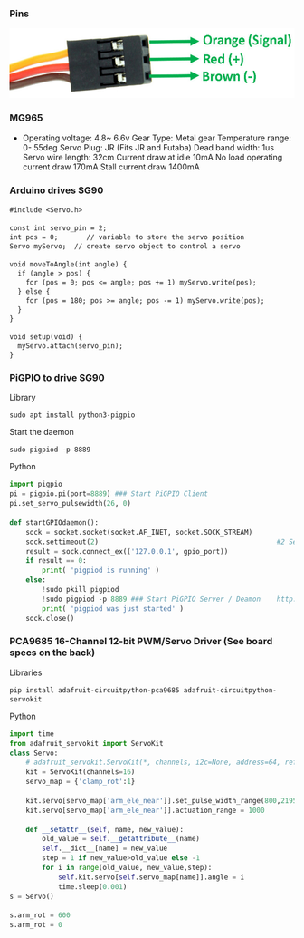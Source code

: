 ### Pins
<img src="connector_pins.jpg"></img>
### MG965
* Operating voltage: 4.8~ 6.6v
Gear Type: Metal gear
Temperature range: 0- 55deg
Servo Plug: JR (Fits JR and Futaba)
Dead band width: 1us
Servo wire length: 32cm
Current draw at idle 10mA
No load operating current draw 170mA
Stall current draw 1400mA
### Arduino drives SG90
```
#include <Servo.h>

const int servo_pin = 2;
int pos = 0;       // variable to store the servo position
Servo myServo;  // create servo object to control a servo

void moveToAngle(int angle) {
  if (angle > pos) {
    for (pos = 0; pos <= angle; pos += 1) myServo.write(pos);
  } else {
    for (pos = 180; pos >= angle; pos -= 1) myServo.write(pos);
  }
}

void setup(void) {
  myServo.attach(servo_pin);
}
```
### PiGPIO to drive SG90
Library
```
sudo apt install python3-pigpio
```
Start the daemon
```
sudo pigpiod -p 8889
```
Python
```python
import pigpio
pi = pigpio.pi(port=8889) ### Start PiGPIO Client
pi.set_servo_pulsewidth(26, 0)

def startGPIOdaemon():
    sock = socket.socket(socket.AF_INET, socket.SOCK_STREAM)
    sock.settimeout(2)                                            #2 Second Timeout
    result = sock.connect_ex(('127.0.0.1', gpio_port))
    if result == 0:
        print( 'pigpiod is running' )
    else:
        !sudo pkill pigpiod
        !sudo pigpiod -p 8889 ### Start PiGPIO Server / Deamon    http://abyz.me.uk/rpi/pigpio/pigpiod.html
        print( 'pigpiod was just started' )
    sock.close()
```
### PCA9685 16-Channel 12-bit PWM/Servo Driver (See board specs on the back) 
Libraries
```
pip install adafruit-circuitpython-pca9685 adafruit-circuitpython-servokit
```
Python
```python
import time
from adafruit_servokit import ServoKit
class Servo:
    # adafruit_servokit.ServoKit(*, channels, i2c=None, address=64, reference_clock_speed=25000000, frequency=50)
    kit = ServoKit(channels=16)
    servo_map = {'clamp_rot':1}

    kit.servo[servo_map['arm_ele_near']].set_pulse_width_range(800,2195) # (800, 2695)
    kit.servo[servo_map['arm_ele_near']].actuation_range = 1000

    def __setattr__(self, name, new_value):
        old_value = self.__getattribute__(name)
        self.__dict__[name] = new_value
        step = 1 if new_value>old_value else -1
        for i in range(old_value, new_value,step):
            self.kit.servo[self.servo_map[name]].angle = i
            time.sleep(0.001)
s = Servo()
 
s.arm_rot = 600 
s.arm_rot = 0 
```
